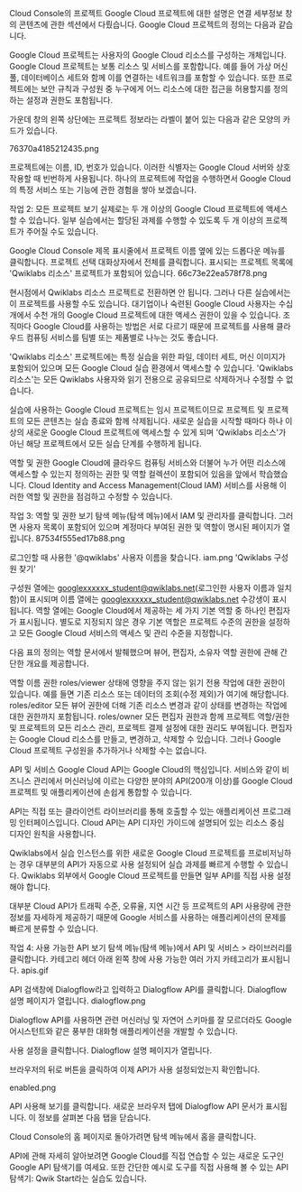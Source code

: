 Cloud Console의 프로젝트
Google Cloud 프로젝트에 대한 설명은 연결 세부정보 창의 콘텐츠에 관한 섹션에서 다뤘습니다. Google Cloud 프로젝트의 정의는 다음과 같습니다.

Google Cloud 프로젝트는 사용자의 Google Cloud 리소스를 구성하는 개체입니다. Google Cloud 프로젝트는 보통 리소스 및 서비스를 포함합니다. 예를 들어 가상 머신 풀, 데이터베이스 세트와 함께 이를 연결하는 네트워크를 포함할 수 있습니다. 또한 프로젝트에는 보안 규칙과 구성원 중 누구에게 어느 리소스에 대한 접근을 허용할지를 정의하는 설정과 권한도 포함됩니다.

가운데 창의 왼쪽 상단에는 프로젝트 정보라는 라벨이 붙어 있는 다음과 같은 모양의 카드가 있습니다.

76370a4185212435.png

프로젝트에는 이름, ID, 번호가 있습니다. 이러한 식별자는 Google Cloud 서버와 상호작용할 때 빈번하게 사용됩니다. 하나의 프로젝트에 작업을 수행하면서 Google Cloud의 특정 서비스 또는 기능에 관한 경험을 쌓아 보겠습니다.

작업 2: 모든 프로젝트 보기
실제로는 두 개 이상의 Google Cloud 프로젝트에 액세스할 수 있습니다. 일부 실습에서는 할당된 과제를 수행할 수 있도록 두 개 이상의 프로젝트가 주어질 수도 있습니다.

Google Cloud Console 제목 표시줄에서 프로젝트 이름 옆에 있는 드롭다운 메뉴를 클릭합니다.
프로젝트 선택 대화상자에서 전체를 클릭합니다. 표시되는 프로젝트 목록에 'Qwiklabs 리소스' 프로젝트가 포함되어 있습니다.
66c73e22ea578f78.png

현시점에서 Qwiklabs 리소스 프로젝트로 전환하면 안 됩니다. 그러나 다른 실습에서는 이 프로젝트를 사용할 수도 있습니다.
대기업이나 숙련된 Google Cloud 사용자는 수십 개에서 수천 개의 Google Cloud 프로젝트에 대한 액세스 권한이 있을 수 있습니다. 조직마다 Google Cloud를 사용하는 방법은 서로 다르기 때문에 프로젝트를 사용해 클라우드 컴퓨팅 서비스를 팀별 또는 제품별로 나누는 것도 좋습니다.

'Qwiklabs 리소스' 프로젝트에는 특정 실습을 위한 파일, 데이터 세트, 머신 이미지가 포함되어 있으며 모든 Google Cloud 실습 환경에서 액세스할 수 있습니다. 'Qwiklabs 리소스'는 모든 Qwiklabs 사용자와 읽기 전용으로 공유되므로 삭제하거나 수정할 수 없습니다.

실습에 사용하는 Google Cloud 프로젝트는 임시 프로젝트이므로 프로젝트 및 프로젝트의 모든 콘텐츠는 실습 종료와 함께 삭제됩니다. 새로운 실습을 시작할 때마다 하나 이상의 새로운 Google Cloud 프로젝트에 액세스할 수 있게 되며 'Qwiklabs 리소스'가 아닌 해당 프로젝트에서 모든 실습 단계를 수행하게 됩니다.

역할 및 권한
Google Cloud에 클라우드 컴퓨팅 서비스와 더불어 누가 어떤 리소스에 액세스할 수 있는지 정의하는 권한 및 역할 컬렉션이 포함되어 있음을 앞에서 학습했습니다. Cloud Identity and Access Management(Cloud IAM) 서비스를 사용해 이러한 역할 및 권한을 점검하고 수정할 수 있습니다.

작업 3: 역할 및 권한 보기
탐색 메뉴(탐색 메뉴)에서 IAM 및 관리자를 클릭합니다. 그러면 사용자 목록이 포함되어 있으며 계정마다 부여된 권한 및 역할이 명시된 페이지가 열립니다.
87534f555ed17b88.png

로그인할 때 사용한 '@qwiklabs' 사용자 이름을 찾습니다.
iam.png &#39;Qwiklabs 구성원 찾기&#39;

구성원 열에는 googlexxxxxx_student@qwiklabs.net(로그인한 사용자 이름과 일치함)이 표시되며 이름 열에는 googlexxxxxx_student@qwiklabs.net 수강생이 표시됩니다. 역할 열에는 Google Cloud에서 제공하는 세 가지 기본 역할 중 하나인 편집자가 표시됩니다. 별도로 지정되지 않은 경우 기본 역할은 프로젝트 수준의 권한을 설정하고 모든 Google Cloud 서비스의 액세스 및 관리 수준을 지정합니다.

다음 표의 정의는 역할 문서에서 발췌했으며 뷰어, 편집자, 소유자 역할 권한에 관해 간단한 개요를 제공합니다.

역할 이름 권한
roles/viewer 상태에 영향을 주지 않는 읽기 전용 작업에 대한 권한이 있습니다. 예를 들면 기존 리소스 또는 데이터의 조회(수정 제외)가 여기에 해당합니다.
roles/editor 모든 뷰어 권한에 더해 기존 리소스 변경과 같이 상태를 변경하는 작업에 대한 권한까지 포함됩니다.
roles/owner 모든 편집자 권한과 함께 프로젝트 역할/권한 및 프로젝트의 모든 리소스 관리, 프로젝트 결제 설정에 대한 권리도 부여됩니다.
편집자는 Google Cloud 리소스를 만들고, 변경하고, 삭제할 수 있습니다. 그러나 Google Cloud 프로젝트 구성원을 추가하거나 삭제할 수는 없습니다.

API 및 서비스
Google Cloud API는 Google Cloud의 핵심입니다. 서비스와 같이 비즈니스 관리에서 머신러닝에 이르는 다양한 분야의 API(200개 이상)를 Google Cloud 프로젝트 및 애플리케이션에 손쉽게 통합할 수 있습니다.

API는 직접 또는 클라이언트 라이브러리를 통해 호출할 수 있는 애플리케이션 프로그래밍 인터페이스입니다. Cloud API는 API 디자인 가이드에 설명되어 있는 리소스 중심 디자인 원칙을 사용합니다.

Qwiklabs에서 실습 인스턴스를 위한 새로운 Google Cloud 프로젝트를 프로비저닝하는 경우 대부분의 API가 자동으로 사용 설정되어 실습 과제를 빠르게 수행할 수 있습니다. Qwiklabs 외부에서 Google Cloud 프로젝트를 만들면 일부 API를 직접 사용 설정해야 합니다.

대부분 Cloud API가 트래픽 수준, 오류율, 지연 시간 등 프로젝트의 API 사용량에 관한 정보를 자세하게 제공하기 때문에 Google 서비스를 사용하는 애플리케이션의 문제를 빠르게 분류할 수 있습니다.

작업 4: 사용 가능한 API 보기
탐색 메뉴(탐색 메뉴)에서 API 및 서비스 > 라이브러리를 클릭합니다. 카테고리 헤더 아래 왼쪽 창에 사용 가능한 여러 가지 카테고리가 표시됩니다.
apis.gif

API 검색창에 Dialogflow라고 입력하고 Dialogflow API를 클릭합니다. Dialogflow 설명 페이지가 열립니다.
dialogflow.png

Dialogflow API를 사용하면 관련 머신러닝 및 자연어 스키마를 잘 모르더라도 Google 어시스턴트와 같은 풍부한 대화형 애플리케이션을 개발할 수 있습니다.

사용 설정을 클릭합니다. Dialogflow 설명 페이지가 열립니다.

브라우저의 뒤로 버튼을 클릭하여 이제 API가 사용 설정되었는지 확인합니다.

enabled.png

API 사용해 보기를 클릭합니다. 새로운 브라우저 탭에 Dialogflow API 문서가 표시됩니다. 이 정보를 살펴본 다음 탭을 닫습니다.

Cloud Console의 홈 페이지로 돌아가려면 탐색 메뉴에서 홈을 클릭합니다.

API에 관해 자세히 알아보려면 Google Cloud를 직접 연습할 수 있는 새로운 도구인 Google API 탐색기를 여세요. 또한 간단한 예시로 도구를 직접 사용해 볼 수 있는 API 탐색기: Qwik Start라는 실습도 있습니다.

